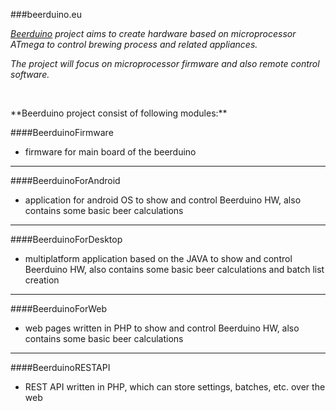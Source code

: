 ###beerduino.eu

*[Beerduino](http://www.beerduino.eu) project aims to create hardware based on microprocessor ATmega to control brewing process and related appliances.*

*The project will focus on microprocessor firmware and also remote control software.*

<br />
<p>
**Beerduino project consist of following modules:**
</p>

####BeerduinoFirmware
- firmware for main board of the beerduino

___

####BeerduinoForAndroid
- application for android OS to show and control Beerduino HW, also contains some basic beer calculations

___

####BeerduinoForDesktop
- multiplatform application based on the JAVA to show and control Beerduino HW, also contains some basic beer calculations and batch list creation

___

####BeerduinoForWeb
- web pages written in PHP to show and control Beerduino HW, also contains some basic beer calculations

___

####BeerduinoRESTAPI
- REST API written in PHP, which can store settings, batches, etc. over the web
